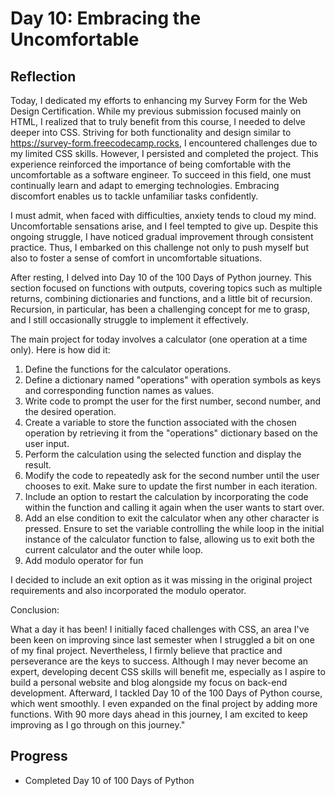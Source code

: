 # Day 10: Embracing the Uncomfortable
## Reflection
 Today, I dedicated my efforts to enhancing my Survey Form for the Web Design Certification. While my previous submission focused mainly on HTML, I realized that to truly benefit from this course, I needed to delve deeper into CSS. Striving for both functionality and design similar to https://survey-form.freecodecamp.rocks, I encountered challenges due to my limited CSS skills. However, I persisted and completed the project. This experience reinforced the importance of being comfortable with the uncomfortable as a software engineer. To succeed in this field, one must continually learn and adapt to emerging technologies. Embracing discomfort enables us to tackle unfamiliar tasks confidently.

 I must admit, when faced with difficulties, anxiety tends to cloud my mind. Uncomfortable sensations arise, and I feel tempted to give up. Despite this ongoing struggle, I have noticed gradual improvement through consistent practice. Thus, I embarked on this challenge not only to push myself but also to foster a sense of comfort in uncomfortable situations.
 
 After resting, I delved into Day 10 of the 100 Days of Python journey. This section focused on functions with outputs, covering topics such as multiple returns, combining dictionaries and functions, and a little bit of recursion. Recursion, in particular, has been a challenging concept for me to grasp, and I still occasionally struggle to implement it effectively.

 The main project for today involves a calculator (one operation at a time only). Here is how did it:
 1. Define the functions for the calculator operations.
 2. Define a dictionary named "operations" with operation symbols as keys and corresponding function names as values.
 3. Write code to prompt the user for the first number, second number, and the desired operation.
 4. Create a variable to store the function associated with the chosen operation by retrieving it from the "operations" dictionary based on the user input.
 5. Perform the calculation using the selected function and display the result.
 6. Modify the code to repeatedly ask for the second number until the user chooses to exit. Make sure to update the first number in each iteration.
 8. Include an option to restart the calculation by incorporating the code within the function and calling it again when the user wants to start over.
 9. Add an else condition to exit the calculator when any other character is pressed. Ensure to set the variable controlling the while loop in the initial instance of the calculator function to false, allowing us to exit both the current calculator and the outer while loop.
 10. Add modulo operator for fun

 I decided to include an exit option as it was missing in the original project requirements and also incorporated the modulo operator.

 Conclusion:

 What a day it has been! I initially faced challenges with CSS, an area I've been keen on improving since last semester when I struggled a bit on one of my final project. Nevertheless, I firmly believe that practice and perseverance are the keys to success. Although I may never become an expert, developing decent CSS skills will benefit me, especially as I aspire to build a personal website and blog alongside my focus on back-end development. Afterward, I tackled Day 10 of the 100 Days of Python course, which went smoothly. I even expanded on the final project by adding more functions. With 90 more days ahead in this journey, I am excited to keep improving as I go through on this journey."

## Progress
 - Completed Day 10 of 100 Days of Python
